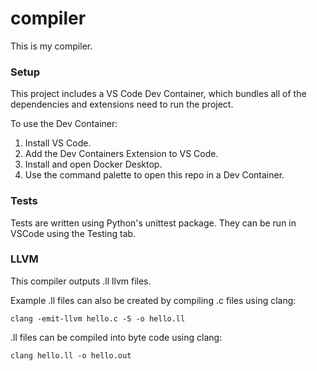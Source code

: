 # compiler
This is my compiler.

### Setup
This project includes a VS Code Dev Container, which bundles all of the dependencies and extensions need to run the project.

To use the Dev Container:
1. Install VS Code.
2. Add the Dev Containers Extension to VS Code.
3. Install and open Docker Desktop.
4. Use the command palette to open this repo in a Dev Container.

### Tests
Tests are written using Python's unittest package. They can be run in VSCode using the Testing tab.

### LLVM
This compiler outputs .ll llvm files. 

Example .ll files can also be created by compiling .c files using clang:
```
clang -emit-llvm hello.c -S -o hello.ll
```
.ll files can be compiled into byte code using clang:
```
clang hello.ll -o hello.out
```

